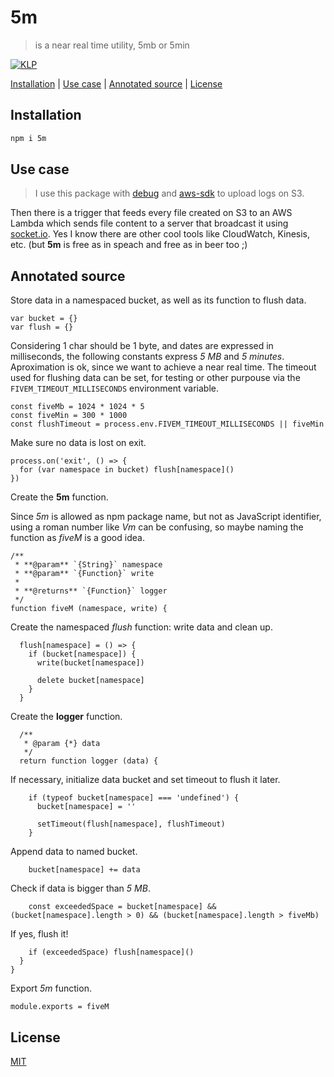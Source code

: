 # 5m

> is a near real time utility, 5mb or 5min

[![KLP](https://img.shields.io/badge/kiss-literate-orange.svg)](http://g14n.info/kiss-literate-programming)

[Installation](#installation) |
[Use case](#use-case) |
[Annotated source](#annotated-source) |
[License](#license)

## Installation

```bash
npm i 5m
```

## Use case

> I use this package with [debug] and [aws-sdk] to upload logs on S3.

Then there is a trigger that feeds every file created on S3 to an AWS Lambda
which sends file content to a server that broadcast it using [socket.io].
Yes I know there are other cool tools like CloudWatch, Kinesis, etc.
(but **5m** is free as in speach and free as in beer too ;)

## Annotated source

Store data in a namespaced bucket, as well as its function to flush data.

    var bucket = {}
    var flush = {}

Considering 1 char should be 1 byte, and dates are expressed in milliseconds,
the following constants express *5 MB* and *5 minutes*.
Aproximation is ok, since we want to achieve a near real time.
The timeout used for flushing data can be set, for testing or other purpouse
via the `FIVEM_TIMEOUT_MILLISECONDS` environment variable.


    const fiveMb = 1024 * 1024 * 5
    const fiveMin = 300 * 1000
    const flushTimeout = process.env.FIVEM_TIMEOUT_MILLISECONDS || fiveMin

Make sure no data is lost on exit.

    process.on('exit', () => {
      for (var namespace in bucket) flush[namespace]()
    })

Create the **5m** function.

Since *5m* is allowed as npm package name, but not as JavaScript
identifier, using a roman number like *Vm* can be confusing, so maybe
naming the function as *fiveM* is a good idea.

    /**
     * **@param** `{String}` namespace
     * **@param** `{Function}` write
     *
     * **@returns** `{Function}` logger
     */
    function fiveM (namespace, write) {

Create the namespaced *flush* function: write data and clean up.

      flush[namespace] = () => {
        if (bucket[namespace]) {
          write(bucket[namespace])

          delete bucket[namespace]
        }
      }

Create the **logger** function.

      /**
       * @param {*} data
       */
      return function logger (data) {

If necessary, initialize data bucket and set timeout to flush it later.

        if (typeof bucket[namespace] === 'undefined') {
          bucket[namespace] = ''

          setTimeout(flush[namespace], flushTimeout)
        }

Append data to named bucket.

        bucket[namespace] += data

Check if data is bigger than *5 MB*.

        const exceededSpace = bucket[namespace] && (bucket[namespace].length > 0) && (bucket[namespace].length > fiveMb)

If yes, flush it!

        if (exceededSpace) flush[namespace]()
      }
    }

Export *5m* function.

    module.exports = fiveM

## License

[MIT](http://g14n.info/mit-license)

[debug]: https://www.npmjs.com/package/debug "debug"
[aws-sdk]: https://www.npmjs.com/package/aws-sdk "aws-sdk"
[socket.io]: https://socket.io/ "socket.io"
